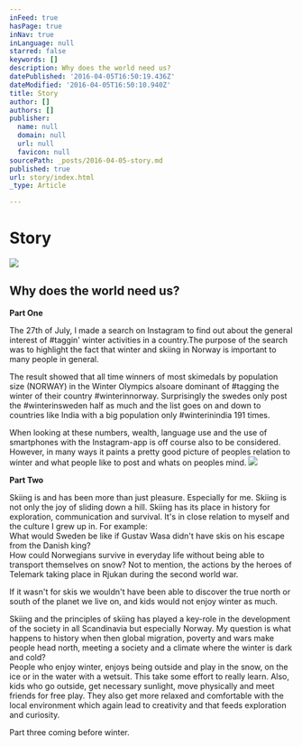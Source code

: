 ```yaml
---
inFeed: true
hasPage: true
inNav: true
inLanguage: null
starred: false
keywords: []
description: Why does the world need us?
datePublished: '2016-04-05T16:50:19.436Z'
dateModified: '2016-04-05T16:50:10.940Z'
title: Story
author: []
authors: []
publisher:
  name: null
  domain: null
  url: null
  favicon: null
sourcePath: _posts/2016-04-05-story.md
published: true
url: story/index.html
_type: Article

---
```

# Story
![](https://the-grid-user-content.s3-us-west-2.amazonaws.com/4809c477-7375-47ba-8823-e20ca84e5b63.jpg)

## Why does the world need us?

**Part One**

The 27th of July, I made a search on Instagram to find out about the general interest of \#taggin' winter activities in a country.The purpose of the search was to highlight the fact that winter and skiing in Norway is important to many people in general.

The result showed that  all time winners of most skimedals by population size (NORWAY) in the Winter Olympics alsoare dominant of \#tagging the winter of their country \#winterinnorway. Surprisingly the swedes only post the \#winterinsweden half as much and the list goes on and down to countries like India with a big population only \#winterinindia 191 times.

When looking at these numbers, wealth, language use and the use of smartphones with the Instagram-app is off course also to be considered. However, in many ways it paints a pretty good picture of peoples relation to winter and what people like to post and whats on peoples mind.
![](https://the-grid-user-content.s3-us-west-2.amazonaws.com/1741a70c-47d9-4892-8b89-6a795b8c8062.jpg)

**Part Two**  

Skiing is and has been more than just pleasure. Especially for me. Skiing is not only the joy of sliding down a hill. Skiing has its place in history for exploration, communication and survival. It's in close relation to myself and the culture I grew up in. For example:  
What would Sweden be like if Gustav Wasa didn't have skis on his escape from the Danish king?  
How could Norwegians survive in everyday life without being able to transport themselves on snow? Not to mention, the actions by the heroes of Telemark taking place in Rjukan  during the second world war.

If it wasn't for skis we wouldn't have been able to discover the true north or south of the planet we live on, and kids would not enjoy winter as much.

Skiing and the principles of skiing has played a key-role in the development of the society in all Scandinavia but especially Norway. My question is what happens to history when then global migration, poverty and wars make people head north, meeting a society and a climate where the winter is dark and cold?  
People who enjoy winter, enjoys being outside and play in the snow, on the ice or in the water with a wetsuit. This take some effort to really learn. Also, kids who go outside, get necessary sunlight, move physically and meet friends for free play. They also get more relaxed and comfortable with the local environment which again lead to creativity and that feeds exploration and curiosity.

Part three coming before winter.